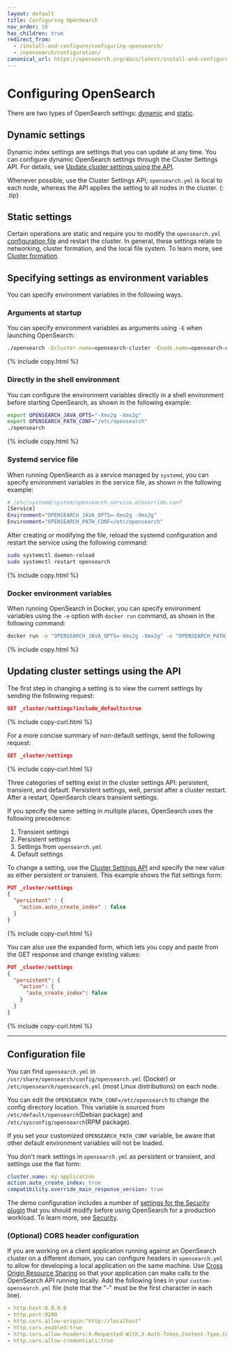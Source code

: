 ```yaml
---
layout: default
title: Configuring OpenSearch
nav_order: 10
has_children: true
redirect_from:
  - /install-and-configure/configuring-opensearch/
  - /opensearch/configuration/
canonical_url: https://opensearch.org/docs/latest/install-and-configure/configuring-opensearch/index/
---
```


# Configuring OpenSearch

There are two types of OpenSearch settings: [dynamic](#dynamic-settings) and [static](#static-settings).

## Dynamic settings

Dynamic index settings are settings that you can update at any time. You can configure dynamic OpenSearch settings through the Cluster Settings API. For details, see [Update cluster settings using the API](#updating-cluster-settings-using-the-api).

Whenever possible, use the Cluster Settings API; `opensearch.yml` is local to each node, whereas the API applies the setting to all nodes in the cluster. 
{: .tip}

## Static settings

Certain operations are static and require you to modify the `opensearch.yml` [configuration file](#configuration-file) and restart the cluster. In general, these settings relate to networking, cluster formation, and the local file system. To learn more, see [Cluster formation]({{site.url}}{{site.baseurl}}/opensearch/cluster/).

## Specifying settings as environment variables

You can specify environment variables in the following ways.

### Arguments at startup

You can specify environment variables as arguments using `-E` when launching OpenSearch:

```bash
./opensearch -Ecluster.name=opensearch-cluster -Enode.name=opensearch-node1 -Ehttp.host=0.0.0.0 -Ediscovery.type=single-node
```
{% include copy.html %}

### Directly in the shell environment

You can configure the environment variables directly in a shell environment before starting OpenSearch, as shown in the following example:

```bash
export OPENSEARCH_JAVA_OPTS="-Xms2g -Xmx2g"
export OPENSEARCH_PATH_CONF="/etc/opensearch"
./opensearch
```
{% include copy.html %}

### Systemd service file

When running OpenSearch as a service managed by `systemd`, you can specify environment variables in the service file, as shown in the following example:

```bash
# /etc/systemd/system/opensearch.service.d/override.conf
[Service]
Environment="OPENSEARCH_JAVA_OPTS=-Xms2g -Xmx2g"
Environment="OPENSEARCH_PATH_CONF=/etc/opensearch"
```
After creating or modifying the file, reload the systemd configuration and restart the service using the following command:

```bash
sudo systemctl daemon-reload
sudo systemctl restart opensearch
```
{% include copy.html %}

### Docker environment variables

When running OpenSearch in Docker, you can specify environment variables using the `-e` option with `docker run` command, as shown in the following command:

```bash
docker run -e "OPENSEARCH_JAVA_OPTS=-Xms2g -Xmx2g" -e "OPENSEARCH_PATH_CONF=/usr/share/opensearch/config" opensearchproject/opensearch:latest
```
{% include copy.html %}


## Updating cluster settings using the API

The first step in changing a setting is to view the current settings by sending the following request:

```json
GET _cluster/settings?include_defaults=true
```
{% include copy-curl.html %}

For a more concise summary of non-default settings, send the following request:

```json
GET _cluster/settings
```
{% include copy-curl.html %}

Three categories of setting exist in the cluster settings API: persistent, transient, and default. Persistent settings, well, persist after a cluster restart. After a restart, OpenSearch clears transient settings.

If you specify the same setting in multiple places, OpenSearch uses the following precedence:

1. Transient settings
2. Persistent settings
3. Settings from `opensearch.yml`
4. Default settings

To change a setting, use the [Cluster Settings API]({{site.url}}{{site.baseurl}}/api-reference/cluster-api/cluster-settings/) and specify the new value as either persistent or transient. This example shows the flat settings form:

```json
PUT _cluster/settings
{
  "persistent" : {
    "action.auto_create_index" : false
  }
}
```
{% include copy-curl.html %}

You can also use the expanded form, which lets you copy and paste from the GET response and change existing values:

```json
PUT _cluster/settings
{
  "persistent": {
    "action": {
      "auto_create_index": false
    }
  }
}
```
{% include copy-curl.html %}

---

## Configuration file

You can find `opensearch.yml` in `/usr/share/opensearch/config/opensearch.yml` (Docker) or `/etc/opensearch/opensearch.yml` (most Linux distributions) on each node.

You can edit the `OPENSEARCH_PATH_CONF=/etc/opensearch` to change the config directory location. This variable is sourced from `/etc/default/opensearch`(Debian package) and `/etc/sysconfig/opensearch`(RPM package).

If you set your customized `OPENSEARCH_PATH_CONF` variable, be aware that other default environment variables will not be loaded.

You don't mark settings in `opensearch.yml` as persistent or transient, and settings use the flat form:

```yml
cluster.name: my-application
action.auto_create_index: true
compatibility.override_main_response_version: true
```

The demo configuration includes a number of [settings for the Security plugin]({{site.url}}{{site.baseurl}}/install-and-configure/configuring-opensearch/security-settings/) that you should modify before using OpenSearch for a production workload. To learn more, see [Security]({{site.url}}{{site.baseurl}}/security/).

### (Optional) CORS header configuration

If you are working on a client application running against an OpenSearch cluster on a different domain, you can configure headers in `opensearch.yml` to allow for developing a local application on the same machine. Use [Cross Origin Resource Sharing](https://developer.mozilla.org/en-US/docs/Web/HTTP/CORS) so that your application can make calls to the OpenSearch API running locally. Add the following lines in your `custom-opensearch.yml` file (note that the "-" must be the first character in each line).
```yml
- http.host:0.0.0.0
- http.port:9200
- http.cors.allow-origin:"http://localhost"
- http.cors.enabled:true
- http.cors.allow-headers:X-Requested-With,X-Auth-Token,Content-Type,Content-Length,Authorization
- http.cors.allow-credentials:true
```
